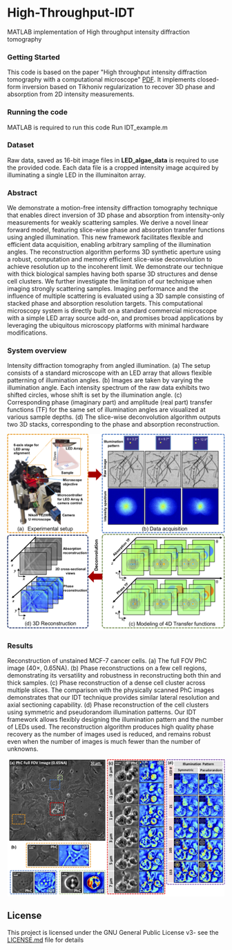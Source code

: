 # High-Throughput-IDT
MATLAB implementation of High throughput intensity diffraction tomography

### Getting Started
This code is based on the paper "High throughput intensity diffraction tomography with a computational microscope" [PDF](https://www.osapublishing.org/boe/abstract.cfm?uri=boe-9-5-2130
). It implements closed-form inversion based on Tikhoniv regularization to recover 3D phase and absorption from 2D intensity measurements.

### Running the code
MATLAB is required to run this code
Run IDT_example.m

### Dataset
Raw data, saved as 16-bit image files in **LED_algae_data** is required to use the provided code. Each data file is a cropped intensity image acquired by illuminating a single LED in the illuminaiton array.

### Abstract
We demonstrate a motion-free intensity diffraction tomography technique that enables direct inversion of 3D phase and absorption from intensity-only measurements for weakly scattering samples.   We derive a novel linear forward model, featuring slice-wise phase and absorption transfer functions using angled illumination.  This new framework facilitates flexible and efficient data acquisition, enabling arbitrary sampling of the illumination angles.   The reconstruction algorithm performs 3D synthetic aperture using a robust, computation and memory efficient  slice-wise deconvolution to achieve resolution up to the incoherent limit.    We demonstrate our technique with thick biological samples having both sparse 3D structures and dense cell clusters.  We further investigate the limitation of our technique when imaging strongly scattering samples.  Imaging performance and the influence of multiple scattering is evaluated using a 3D sample consisting of stacked phase and absorption resolution targets.   This computational microscopy system is directly built on a standard commercial microscope with a simple LED array source add-on, and promises broad applications by leveraging the ubiquitous microscopy platforms with minimal hardware modifications.

### System overview
Intensity diffraction tomography from angled illumination. (a) The setup consists of a standard microscope with an LED array that allows flexible patterning of illumination angles. (b) Images are taken by varying the illumination angle. Each intensity spectrum of the raw data exhibits two shifted circles, whose shift is set by the illumination angle. (c) Corresponding phase (imaginary part) and amplitude (real part) transfer functions (TF) for the same set of illumination angles are visualized at various sample depths. (d) The slice-wise deconvolution algorithm outputs two 3D stacks, corresponding to the phase and absorption reconstruction.

![Alt Text](/images/figure_1.png)

### Results
Reconstruction of unstained MCF-7 cancer cells. (a) The full FOV PhC image (40$\times$, 0.65NA).  (b) Phase reconstructions on a few cell regions, demonstrating its versatility and robustness in reconstructing both thin and thick samples.  (c) Phase reconstruction of a dense cell cluster across multiple slices.  The comparison with the physically scanned PhC images demonstrates that our IDT technique provides similar lateral resolution and axial sectioning capability.  (d)  Phase reconstruction of the cell clusters using symmetric and pseudorandom illumination patterns.  Our IDT framework allows flexibly designing the illumination pattern and the number of LEDs used.  The reconstruction algorithm produces high quality phase recovery as the number of images used is reduced, and remains robust even when the number of images is much fewer than the number of unknowns. 

![Alt Text](/images/figure_3.png)

## License
This project is licensed under the GNU General Public License v3- see the [LICENSE.md](LICENSE.md) file for details
